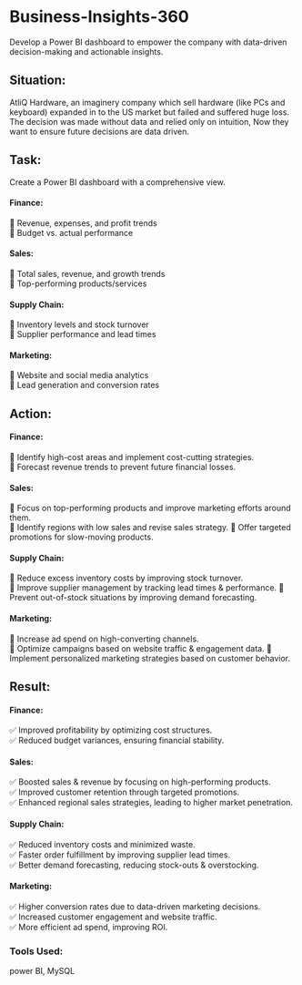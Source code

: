 # Business-Insights-360
Develop a Power BI dashboard to empower the company with data-driven decision-making and actionable insights.

## Situation:
AtliQ Hardware, an imaginery company which sell hardware (like PCs and keyboard) expanded in to the US market but failed and suffered huge loss.
The decision was made without data and relied only on intuition, Now they want to ensure future decisions are data driven.

## Task:
Create a Power BI dashboard with a comprehensive view.
#### Finance:
🎯 Revenue, expenses, and profit trends<br>
🎯 Budget vs. actual performance

#### Sales:
🎯 Total sales, revenue, and growth trends<br>
🎯 Top-performing products/services

#### Supply Chain:
🎯 Inventory levels and stock turnover<br>
🎯 Supplier performance and lead times

#### Marketing:
🎯 Website and social media analytics<br>
🎯 Lead generation and conversion rates


## Action:
#### Finance:
🚀 Identify high-cost areas and implement cost-cutting strategies.<br>
🚀 Forecast revenue trends to prevent future financial losses.

#### Sales:
🚀 Focus on top-performing products and improve marketing efforts around them.<br>
🚀 Identify regions with low sales and revise sales strategy.
🚀 Offer targeted promotions for slow-moving products.

#### Supply Chain:
🚀 Reduce excess inventory costs by improving stock turnover.<br>
🚀 Improve supplier management by tracking lead times & performance.
🚀 Prevent out-of-stock situations by improving demand forecasting.

#### Marketing:
🚀 Increase ad spend on high-converting channels.<br>
🚀 Optimize campaigns based on website traffic & engagement data.
🚀 Implement personalized marketing strategies based on customer behavior.


## Result:
#### Finance:
✅ Improved profitability by optimizing cost structures.<br>
✅ Reduced budget variances, ensuring financial stability.

#### Sales:
✅ Boosted sales & revenue by focusing on high-performing products.<br>
✅ Improved customer retention through targeted promotions.<br>
✅ Enhanced regional sales strategies, leading to higher market penetration.

#### Supply Chain:
✅ Reduced inventory costs and minimized waste.<br>
✅ Faster order fulfillment by improving supplier lead times.<br>
✅ Better demand forecasting, reducing stock-outs & overstocking.

#### Marketing:
✅ Higher conversion rates due to data-driven marketing decisions.<br>
✅ Increased customer engagement and website traffic.<br>
✅ More efficient ad spend, improving ROI.

### Tools Used:
power BI, MySQL

